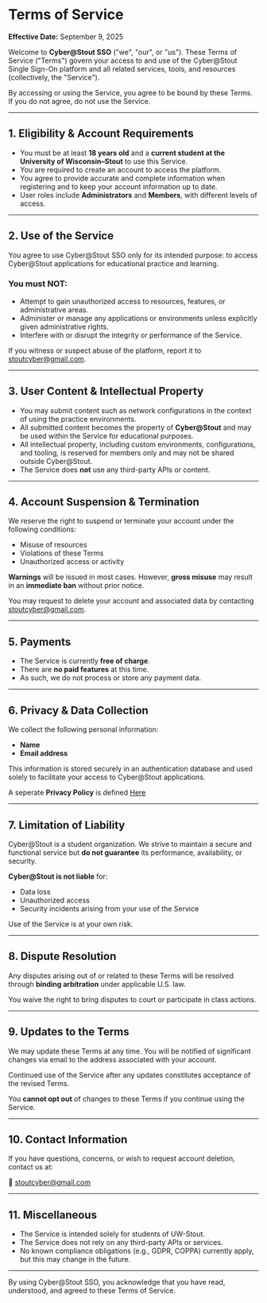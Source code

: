 # Terms of Service

**Effective Date:** September 9, 2025

Welcome to **Cyber@Stout SSO** ("we", "our", or "us"). These Terms of Service ("Terms") govern your access to and use of the Cyber@Stout Single Sign-On platform and all related services, tools, and resources (collectively, the "Service").

By accessing or using the Service, you agree to be bound by these Terms. If you do not agree, do not use the Service.

---

## 1. Eligibility & Account Requirements

- You must be at least **18 years old** and a **current student at the University of Wisconsin–Stout** to use this Service.
- You are required to create an account to access the platform.
- You agree to provide accurate and complete information when registering and to keep your account information up to date.
- User roles include **Administrators** and **Members**, with different levels of access.

---

## 2. Use of the Service

You agree to use Cyber@Stout SSO only for its intended purpose: to access Cyber@Stout applications for educational practice and learning.

### You must NOT:
- Attempt to gain unauthorized access to resources, features, or administrative areas.
- Administer or manage any applications or environments unless explicitly given administrative rights.
- Interfere with or disrupt the integrity or performance of the Service.

If you witness or suspect abuse of the platform, report it to [stoutcyber@gmail.com](mailto:stoutcyber@gmail.com).

---

## 3. User Content & Intellectual Property

- You may submit content such as network configurations in the context of using the practice environments.
- All submitted content becomes the property of **Cyber@Stout** and may be used within the Service for educational purposes.
- All intellectual property, including custom environments, configurations, and tooling, is reserved for members only and may not be shared outside Cyber@Stout.
- The Service does **not** use any third-party APIs or content.

---

## 4. Account Suspension & Termination

We reserve the right to suspend or terminate your account under the following conditions:
- Misuse of resources
- Violations of these Terms
- Unauthorized access or activity

**Warnings** will be issued in most cases. However, **gross misuse** may result in an **immediate ban** without prior notice.

You may request to delete your account and associated data by contacting [stoutcyber@gmail.com](mailto:stoutcyber@gmail.com).

---

## 5. Payments

- The Service is currently **free of charge**.
- There are **no paid features** at this time.
- As such, we do not process or store any payment data.

---

## 6. Privacy & Data Collection

We collect the following personal information:
- **Name**
- **Email address**

This information is stored securely in an authentication database and used solely to facilitate your access to Cyber@Stout applications.

A seperate **Privacy Policy** is defined [Here](misc/sso-privacy-policy.md)

---

## 7. Limitation of Liability

Cyber@Stout is a student organization. We strive to maintain a secure and functional service but **do not guarantee** its performance, availability, or security.

**Cyber@Stout is not liable** for:
- Data loss
- Unauthorized access
- Security incidents arising from your use of the Service

Use of the Service is at your own risk.

---

## 8. Dispute Resolution

Any disputes arising out of or related to these Terms will be resolved through **binding arbitration** under applicable U.S. law.

You waive the right to bring disputes to court or participate in class actions.

---

## 9. Updates to the Terms

We may update these Terms at any time. You will be notified of significant changes via email to the address associated with your account.

Continued use of the Service after any updates constitutes acceptance of the revised Terms.

You **cannot opt out** of changes to these Terms if you continue using the Service.

---

## 10. Contact Information

If you have questions, concerns, or wish to request account deletion, contact us at:

📧 [stoutcyber@gmail.com](mailto:stoutcyber@gmail.com)

---

## 11. Miscellaneous

- The Service is intended solely for students of UW-Stout.
- The Service does not rely on any third-party APIs or services.
- No known compliance obligations (e.g., GDPR, COPPA) currently apply, but this may change in the future.

---

By using Cyber@Stout SSO, you acknowledge that you have read, understood, and agreed to these Terms of Service.
